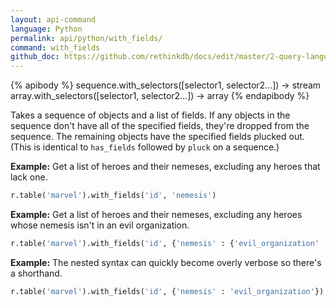 ```yaml
---
layout: api-command 
language: Python
permalink: api/python/with_fields/
command: with_fields
github_doc: https://github.com/rethinkdb/docs/edit/master/2-query-language/api/python/transformations/with_fields.md
---
```


{% apibody %}
sequence.with_selectors([selector1, selector2...]) → stream
array.with_selectors([selector1, selector2...]) → array
{% endapibody %}

Takes a sequence of objects and a list of fields. If any objects in the sequence don't
have all of the specified fields, they're dropped from the sequence. The remaining
objects have the specified fields plucked out. (This is identical to `has_fields`
followed by `pluck` on a sequence.)

__Example:__ Get a list of heroes and their nemeses, excluding any heroes that lack one.

```py
r.table('marvel').with_fields('id', 'nemesis')
```

__Example:__ Get a list of heroes and their nemeses, excluding any heroes whose nemesis isn't in an evil organization.

```py
r.table('marvel').with_fields('id', {'nemesis' : {'evil_organization' : True}})
```


__Example:__ The nested syntax can quickly become overly verbose so there's a shorthand.

```py
r.table('marvel').with_fields('id', {'nemesis' : 'evil_organization'})
```

